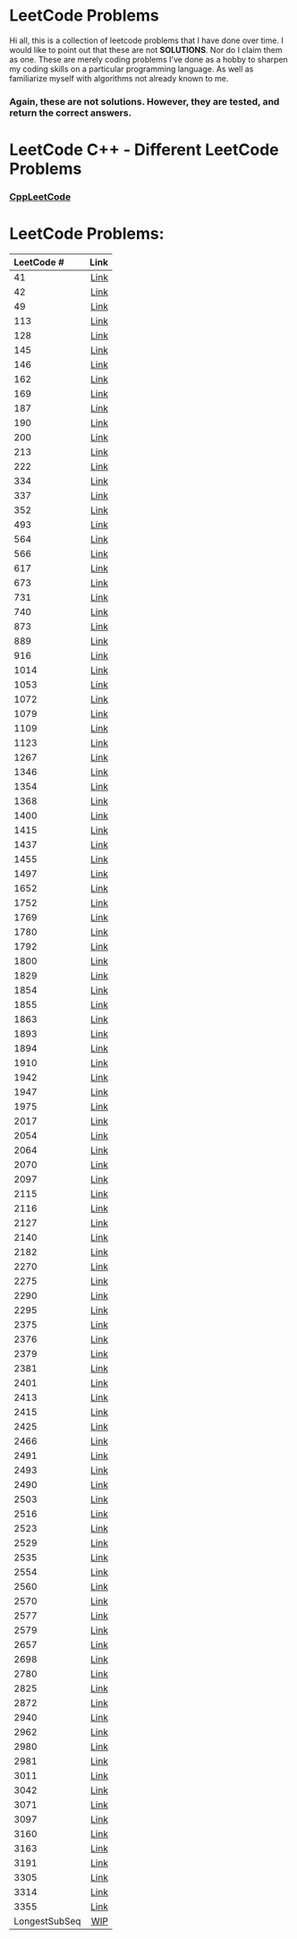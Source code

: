 # LeetCode Problems
Hi all, this is a collection of leetcode problems that I have done over time. I would like to point out that these are not **SOLUTIONS**.
Nor do I claim them as one. These are merely coding problems I've done as a hobby to sharpen my coding skills on a particular programming language.
As well as familiarize myself with algorithms not already known to me.

### **Again, these are not solutions. However, they are tested, and return the correct answers.**

# LeetCode C++ - Different LeetCode Problems
### [CppLeetCode](https://github.com/tsistoza/CppLeetCode)

# LeetCode Problems:
| LeetCode # | Link                              |
| :---       |                               ---:|
| 41 | [Link](https://github.com/tsistoza/CSharpLeetCodes/blob/main/FirstMissingPositive/FirstMissingPositive.cs) |
| 42 | [Link](https://github.com/tsistoza/CSharpLeetCodes/blob/main/TrapWater/TrapWater.cs) |
| 49 | [Link](https://github.com/tsistoza/CSharpLeetCodes/blob/main/GroupAnagrams/GroupAnagrams.cs) |
| 113 | [Link](https://github.com/tsistoza/CSharpLeetCodes/blob/main/PathSumII/PathSumII.cs) |
| 128 | [Link](https://github.com/tsistoza/CSharpLeetCodes/blob/main/LongestConsecutive/LongestConsecutive.cs) |
| 145 | [Link](https://github.com/tsistoza/CSharpLeetCodes/blob/main/BSTPostOrder/BSTPostOrder.cs) |
| 146 | [Link](https://github.com/tsistoza/CSharpLeetCodes/blob/main/LRUCache/LRUCache.cs) |
| 162 | [Link](https://github.com/tsistoza/CSharpLeetCodes/blob/main/PeakElement/PeakElement.cs) |
| 169 | [Link](https://github.com/tsistoza/CSharpLeetCodes/blob/main/MajorityElement/MajorityElement.cs) |
| 187 | [Link](https://github.com/tsistoza/CSharpLeetCodes/blob/main/RepeatedDNA/RepeatedDNA.cs) |
| 190 | [Link](https://github.com/tsistoza/CSharpLeetCodes/blob/main/ReverseBits/ReverseBits.cs) |
| 200 | [Link](https://github.com/tsistoza/CSharpLeetCodes/blob/main/ContainVirus/NumberOfIslands.cs) |
| 213 | [Link](https://github.com/tsistoza/CSharpLeetCodes/blob/main/HouseRobberII/HouseRobberII.cs) |
| 222 | [Link](https://github.com/tsistoza/CSharpLeetCodes/blob/main/CountTreeNodes/CountTreeNodes.cs) |
| 334 | [Link](https://github.com/tsistoza/CSharpLeetCodes/blob/main/IncreasingTriplet/IncreasingTriplet.cs) |
| 337 | [Link](https://github.com/tsistoza/CSharpLeetCodes/blob/main/HouseRobberIII/HouseRobberIII.cs) |
| 352 | [Link](https://github.com/tsistoza/CSharpLeetCodes/blob/main/DisjointIntervals/DisjointIntervals.cs) |
| 493 | [Link](https://github.com/tsistoza/CSharpLeetCodes/blob/main/ReversePairs/ReversePairs.cs) |
| 564 | [Link](https://github.com/tsistoza/CSharpLeetCodes/blob/main/ClosestPalindrome/ClosestPalindrome.cs) |
| 566 | [Link](https://github.com/tsistoza/CSharpLeetCodes/blob/main/ReshapeMatrix/ReshapeMatrix.cs) |
| 617 | [Link](https://github.com/tsistoza/CSharpLeetCodes/blob/main/MergeTwoBT/MergeTwoBT.cs) |
| 673 | [Link](https://github.com/tsistoza/CSharpLeetCodes/blob/main/CSharpDynProg/numLongSubseq/numLongSubseq.cs) |
| 731 | [Link](https://github.com/tsistoza/CSharpLeetCodes/blob/main/MyCalendarII/MyCalendarII.cs) |
| 740 | [Link](https://github.com/tsistoza/CSharpLeetCodes/blob/main/CSharpDynProg/DeleteEarn/DeleteEarn.cs) |
| 873 | [Link](https://github.com/tsistoza/CSharpLeetCodes/blob/main/LongestFibonacciSeq/LongestFibonacciSeq.cs) |
| 889 | [Link](https://github.com/tsistoza/CSharpLeetCodes/blob/main/CreateBT/CreateBT.cs) |
| 916 | [Link](https://github.com/tsistoza/CSharpLeetCodes/blob/main/WordSubsets/WordSubsets.cs) |
| 1014 | [Link](https://github.com/tsistoza/CSharpLeetCodes/blob/main/SightSeeingPairs/SightSeeingPairs.cs) |
| 1053 | [Link](https://github.com/tsistoza/CSharpLeetCodes/blob/main/XorPairs/PrevPermutation.cs) |
| 1072 | [Link](https://github.com/tsistoza/CSharpLeetCodes/blob/main/FlipColumns/FlipColumns.cs) |
| 1079 | [Link](https://github.com/tsistoza/CSharpLeetCodes/blob/main/TilePossibilities/TilePossibilities.cs) |
| 1109 | [Link](https://github.com/tsistoza/CSharpLeetCodes/blob/main/FlightBooking/FlightBooking.cs) |
| 1123 | [Link](https://github.com/tsistoza/CSharpLeetCodes/blob/main/LowestCommonAncestor/LowestCommonAncestor.cs) |
| 1267 | [Link](https://github.com/tsistoza/CSharpLeetCodes/blob/main/CountServers/CountServers.cs) |
| 1346 | [Link](https://github.com/tsistoza/CSharpLeetCodes/blob/main/CheckNDouble/CheckNDouble.cs) |
| 1354 | [Link](https://github.com/tsistoza/CSharpLeetCodes/blob/main/ConstructTargetWithSums/ConstructTargetWithSums.cs) |
| 1368 | [Link](https://github.com/tsistoza/CSharpLeetCodes/blob/main/FollowSigns/FollowSigns.cs) |
| 1400 | [Link](https://github.com/tsistoza/CSharpLeetCodes/blob/main/ConstructKPalin/ConstructKPalin.cs) |
| 1415 | [Link](https://github.com/tsistoza/CSharpLeetCodes/blob/main/KthHappyString/KthHappyString.cs) |
| 1437 | [Link](https://github.com/tsistoza/CSharpLeetCodes/blob/main/KLengthApart/KLengthApart.cs) |
| 1455 | [Link](https://github.com/tsistoza/CSharpLeetCodes/blob/main/PrefixOccurence/PrefixOccurence.cs) |
| 1497 | [Link](https://github.com/tsistoza/CSharpLeetCodes/blob/main/ArrPairsDivK/ArrPairsDivK.cs) |
| 1652 | [Link](https://github.com/tsistoza/CSharpLeetCodes/blob/main/DefuseTheBomb/DefuseTheBomb.cs) |
| 1752 | [Link](https://github.com/tsistoza/CSharpLeetCodes/blob/main/SortedAndRotated/SortedAndRotated.cs) |
| 1769 | [Link](https://github.com/tsistoza/CSharpLeetCodes/blob/main/MoveBallsToBox/MoveBallsToBox.cs) |
| 1780 | [Link](https://github.com/tsistoza/CSharpLeetCodes/blob/main/PowerOfThree/PowerOfThree.cs) |
| 1792 | [Link](https://github.com/tsistoza/CSharpLeetCodes/blob/main/MaxAvgRatio/MaxAvgRatio.cs) |
| 1800 | [Link](https://github.com/tsistoza/CSharpLeetCodes/blob/main/ArrPairsDivK/ArrPairsDivK.cs) |
| 1829 | [Link](https://github.com/tsistoza/CSharpLeetCodes/blob/main/MaxXor/MaxXor.cs) |
| 1854 | [Link](https://github.com/tsistoza/CSharpLeetCodes/blob/main/MaximumPopulation/MaximumPopulation.cs) |
| 1855 | [Link](https://github.com/tsistoza/CSharpLeetCodes/blob/main/MaxDistBetweenVals/MaxDistBetweenVals.cs) |
| 1863 | [Link](https://github.com/tsistoza/CSharpLeetCodes/blob/main/SubsetSumXor/SubsetSumXor.cs) |
| 1893 | [Link](https://github.com/tsistoza/CSharpLeetCodes/blob/main/CheckIntegerRange/CheckIntegerRange.cs) |
| 1894 | [Link](https://github.com/tsistoza/CSharpLeetCodes/blob/main/ReplaceChalk/ReplaceChalk.cs) |
| 1910 | [Link](https://github.com/tsistoza/CSharpLeetCodes/blob/main/RemoveOccurences/RemoveOccurences.cs) |
| 1942 | [Link](https://github.com/tsistoza/CSharpLeetCodes/blob/main/SmallestOccupiedChair/SmallestOccupiedChair.cs) |
| 1947 | [Link](https://github.com/tsistoza/CSharpLeetCodes/blob/main/MaxCompatibality/MaxCompatibility.cs) |
| 1975 | [Link](https://github.com/tsistoza/CSharpLeetCodes/blob/main/MaximumMatrixSum/MaxMatrixSum.cs) |
| 2017 | [Link](https://github.com/tsistoza/CSharpLeetCodes/blob/main/GridGame/GridGame.cs) |
| 2054 | [Link](https://github.com/tsistoza/CSharpLeetCodes/blob/main/TwoBestEvents/TwoBestEvents.cs) |
| 2064 | [Link](https://github.com/tsistoza/CSharpLeetCodes/blob/main/MinimizedMaximum/MinimizedMaximum.cs) |
| 2070 | [Link](https://github.com/tsistoza/CSharpLeetCodes/blob/main/CSharpDynProg/MaximumBeauty/MaximumBeauty.cs) |
| 2097 | [Link](https://github.com/tsistoza/CSharpLeetCodes/blob/main/ValidArrangement/ValidArrangement.cs) |
| 2115 | [Link](https://github.com/tsistoza/CSharpLeetCodes/blob/main/RecipeSupply/RecipeSupply.cs) |
| 2116 | [Link](https://github.com/tsistoza/CSharpLeetCodes/blob/main/ParenValid/ParenValid.cs) |
| 2127 | [Link](https://github.com/tsistoza/CSharpLeetCodes/blob/main/MaxEmployees/MaxEmployees.cs) |
| 2140 | [Link](https://github.com/tsistoza/CSharpLeetCodes/blob/main/BrainpowerQs/BrainpowerQs.cs) |
| 2182 | [Link](https://github.com/tsistoza/CSharpLeetCodes/blob/main/ConstructStr/ConstructStr.cs) |
| 2270 | [Link](https://github.com/tsistoza/CSharpLeetCodes/blob/main/NumSplitArr/NumSplitArr.cs) |
| 2275 | [Link](https://github.com/tsistoza/CSharpLeetCodes/blob/main/CSharpDynProg/LargestComb/LargestComb.cs) |
| 2290 | [Link](https://github.com/tsistoza/CSharpLeetCodes/blob/main/MinimumObstacle/MinimumObstacle.cs) |
| 2295 | [Link](https://github.com/tsistoza/CSharpLeetCodes/blob/main/ArrayChange/ArrayChange.cs) |
| 2375 | [Link](https://github.com/tsistoza/CSharpLeetCodes/blob/main/DIString/DIString.cs) |
| 2376 | [Link](https://github.com/tsistoza/CSharpLeetCodes/blob/main/CountSpecialInt/CountSpecialInt.cs) |
| 2379 | [Link](https://github.com/tsistoza/CSharpLeetCodes/blob/main/MinRecolorBlocks/MinRecolorBlocks.cs) |
| 2381 | [Link](https://github.com/tsistoza/CSharpLeetCodes/blob/main/ShiftLettersII/ShiftLettersII.cs) |
| 2401 | [Link](https://github.com/tsistoza/CSharpLeetCodes/blob/main/NiceSubarray/NiceSubarray.cs) |
| 2413 | [Link](https://github.com/tsistoza/CSharpLeetCodes/blob/main/SmallestMultiple/SmallMultiple.cs) |
| 2415 | [Link](https://github.com/tsistoza/CSharpLeetCodes/blob/main/ReverseOddBT/ReverseOddBT.cs) |
| 2425 | [Link](https://github.com/tsistoza/CSharpLeetCodes/blob/main/XorAllNums/XorAllNums.cs) |
| 2466 | [Link](https://github.com/tsistoza/CSharpLeetCodes/blob/main/CountGoodStr/CountGoodStr.cs) |
| 2491 | [Link](https://github.com/tsistoza/CSharpLeetCodes/blob/main/DividePlayers/DividePlayers.cs) |
| 2493 | [Link](https://github.com/tsistoza/CSharpLeetCodes/blob/main/DivideNodes/DivideNodes.cs) |
| 2490 | [Link](https://github.com/tsistoza/CSharpLeetCodes/blob/main/CircularSentence/CircularSentence.cs) |
| 2503 | [Link](https://github.com/tsistoza/CSharpLeetCodes/blob/main/MaxGridQueries/MaxGridQueries.cs) |
| 2516 | [Link](https://github.com/tsistoza/CSharpLeetCodes/blob/main/TakeCharacters/TakeCharacters.cs) |
| 2523 | [Link](https://github.com/tsistoza/CSharpLeetCodes/blob/main/ClosestPrimeNumbers/ClosestPrimeNumbers.cs) |
| 2529 | [Link](https://github.com/tsistoza/CSharpLeetCodes/blob/main/MaxCountPosNeg/MaxCountPosNeg.cs) |
| 2535 | [Link](https://github.com/tsistoza/CSharpLeetCodes/blob/main/DifferenceOfSum/DifferenceOfSum.cs) |
| 2554 | [Link](https://github.com/tsistoza/CSharpLeetCodes/blob/main/MaxChooseNum/MaxChooseNum.cs) |
| 2560 | [Link](https://github.com/tsistoza/CSharpLeetCodes/blob/main/HouseRobberIV/HouseRobberIV.cs) |
| 2570 | [Link](https://github.com/tsistoza/CSharpLeetCodes/blob/main/Merge2DArrays/Merge2DArrays.cs) |
| 2577 | [Link](https://github.com/tsistoza/CSharpLeetCodes/blob/main/MinTimeToCell/MinTimeToCell.cs) |
| 2579 | [Link](https://github.com/tsistoza/CSharpLeetCodes/blob/main/CountColoredCells/CountColoredCells.cs) |
| 2657 | [Link](https://github.com/tsistoza/CSharpLeetCodes/blob/main/FindThePrefix/FindThePrefix.cs) |
| 2698 | [Link](https://github.com/tsistoza/CSharpLeetCodes/blob/main/PunishmentNumber/PunishmentNumber.cs) |
| 2780 | [Link](https://github.com/tsistoza/CSharpLeetCodes/blob/main/MinValidSplit/MinValidSplit.cs) |
| 2825 | [Link](https://github.com/tsistoza/CSharpLeetCodes/blob/main/MakeSubseq/MakeSubseq.cs) |
| 2872 | [Link](https://github.com/tsistoza/CSharpLeetCodes/blob/main/MaxKDivisible/MaxKDivisible.cs) |
| 2940 | [Link](https://github.com/tsistoza/CSharpLeetCodes/blob/main/FindBuilding/FindBuilding.cs) |
| 2962 | [Link](https://github.com/tsistoza/CSharpLeetCodes/blob/main/CountSubWithMax/CountSubWithMax.cs) |
| 2980 | [Link](https://github.com/tsistoza/CSharpLeetCodes/blob/main/HasTrailingZeros/HasTrailingZeros.cs) |
| 2981 | [Link](https://github.com/tsistoza/CSharpLeetCodes/blob/main/LongSubstringThrice/LongSubstringThrice.cs) |
| 3011 | [Link](https://github.com/tsistoza/CSharpLeetCodes/blob/main/BitArraySort/BitArraySort.cs) |
| 3042 | [Link](https://github.com/tsistoza/CSharpLeetCodes/blob/main/PrefixSuffixPairs/PrefixSuffixPairs.cs) |
| 3071 | [Link](https://github.com/tsistoza/CSharpLeetCodes/blob/main/LetterY/LetterY.cs) |
| 3097 | [Link](https://github.com/tsistoza/CSharpLeetCodes/blob/main/minSubarray/minSubarray.cs) |
| 3160 | [Link](https://github.com/tsistoza/CSharpLeetCodes/blob/main/NumDistinctColors/NumDistinctColors.cs) |
| 3163 | [Link](https://github.com/tsistoza/CSharpLeetCodes/blob/main/StringCompIII/StringCompIII.cs) |
| 3191 | [Link](https://github.com/tsistoza/CSharpLeetCodes/blob/main/BinaryArrayOpsI/BinaryArrayOpsI.cs) |
| 3305 | [Link](https://github.com/tsistoza/CSharpLeetCodes/blob/main/SubstrWithEveryVowel/SubstrWithEveryVowel.cs) |
| 3314 | [Link](https://github.com/tsistoza/CSharpLeetCodes/blob/main/MinBitwiseArray/MinBitwiseArray.cs) |
| 3355 | [Link](https://github.com/tsistoza/CSharpLeetCodes/blob/main/ZeroArrayTransformation/ZeroArrayTransformation.cs) |
| LongestSubSeq | [WIP]() |